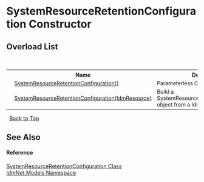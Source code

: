 # SystemResourceRetentionConfiguration Constructor 
 


## Overload List
&nbsp;<table><tr><th></th><th>Name</th><th>Description</th></tr><tr><td>![Public method](media/pubmethod.gif "Public method")</td><td><a href="M_IdmNet_Models_SystemResourceRetentionConfiguration__ctor">SystemResourceRetentionConfiguration()</a></td><td>
Parameterless CTOR</td></tr><tr><td>![Public method](media/pubmethod.gif "Public method")</td><td><a href="M_IdmNet_Models_SystemResourceRetentionConfiguration__ctor_1">SystemResourceRetentionConfiguration(IdmResource)</a></td><td>
Build a SystemResourceRetentionConfiguration object from a IdmResource object</td></tr></table>&nbsp;
<a href="#systemresourceretentionconfiguration-constructor">Back to Top</a>

## See Also


#### Reference
<a href="T_IdmNet_Models_SystemResourceRetentionConfiguration">SystemResourceRetentionConfiguration Class</a><br /><a href="N_IdmNet_Models">IdmNet.Models Namespace</a><br />
